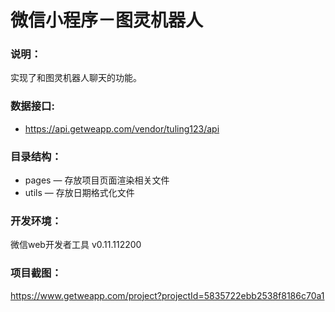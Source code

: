 # 微信小程序－图灵机器人

### 说明：

实现了和图灵机器人聊天的功能。

### 数据接口:

- https://api.getweapp.com/vendor/tuling123/api

### 目录结构：

- pages — 存放项目页面渲染相关文件
- utils — 存放日期格式化文件

### 开发环境：

微信web开发者工具 v0.11.112200

### 项目截图：

https://www.getweapp.com/project?projectId=5835722ebb2538f8186c70a1
